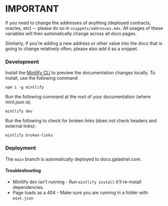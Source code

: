 # IMPORTANT
If you need to change the addresses of anything (deployed contracts, oracles, etc) -- please do so in `snippets/addresses.mdx`. All usages of these variables will then automatically change across all docs pages.

Similarly, if you're adding a new address or other value into the docs that is going to change relatively often, please also add it as a snippet.


### Development

Install the [Mintlify CLI](https://www.npmjs.com/package/mintlify) to preview the documentation changes locally. To install, use the following command

```
npm i -g mintlify
```

Run the following command at the root of your documentation (where mint.json is)

```
mintlify dev
```

Run the following to check for broken links (does not check headers and external links):

```
mintlify broken-links
```

### Deployment

The `main` branch is automatically deployed to docs.galadriel.com.


#### Troubleshooting

- Mintlify dev isn't running - Run `mintlify install` it'll re-install dependencies.
- Page loads as a 404 - Make sure you are running in a folder with `mint.json`
